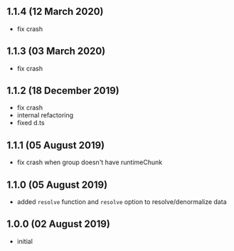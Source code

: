 ## 1.1.4 (12 March 2020)

* fix crash

## 1.1.3 (03 March 2020)

* fix crash

## 1.1.2 (18 December 2019)

* fix crash
* internal refactoring
* fixed d.ts

## 1.1.1 (05 August 2019)

* fix crash when group doesn't have runtimeChunk

## 1.1.0 (05 August 2019)

* added `resolve` function and `resolve` option to resolve/denormalize data

## 1.0.0 (02 August 2019)

* initial

